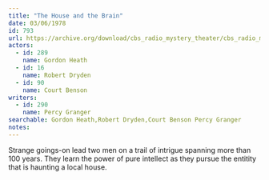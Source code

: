 ```yaml
---
title: "The House and the Brain"
date: 03/06/1978
id: 793
url: https://archive.org/download/cbs_radio_mystery_theater/cbs_radio_mystery_theater-0751-0800.zip/cbs_radio_mystery_theater-0751-0800%2Fcbsrmt_0793_the_house_and_the_brain.mp3
actors:  
  - id: 289
    name: Gordon Heath  
  - id: 16
    name: Robert Dryden  
  - id: 90
    name: Court Benson
writers:  
  - id: 290
    name: Percy Granger
searchable: Gordon Heath,Robert Dryden,Court Benson Percy Granger
notes:  
---
```

Strange goings-on lead two men on a trail of intrigue spanning more than 100 years. They learn the power of pure intellect as they pursue the entitity that is haunting a local house.